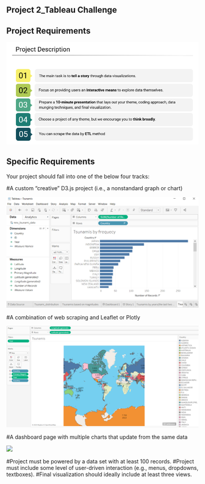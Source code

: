 ## Project 2_Tableau Challenge

## Project Requirements

![](Images/Description.PNG)

## Specific Requirements

Your project should fall into one of the below four tracks: 

#A custom “creative” D3.js project (i.e., a nonstandard graph or chart)

![](Images/Graph.PNG)

#A combination of web scraping and Leaflet or Plotly

![](Images/Map.PNG)

#A dashboard page with multiple charts that update from the same data

![](Imagse/Dashboard.PNG)

#Project must be powered by a data set with at least 100 records.
#Project must include some level of user-driven interaction (e.g., menus, dropdowns, textboxes).
#Final visualization should ideally include at least three views. 


